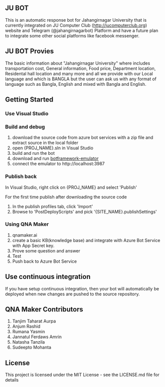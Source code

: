 ## JU BOT 

This is an automatic response bot for Jahangirnagar University that is currently integrated on JU Computer Club (http://jucomputerclub.org) website and Telegram (@jahangirnagarbot) Platform and have a future plan to integrate some other social platforms like facebook messenger. 

## JU BOT Provies

The basic information about "Jahangirnagar University" where includes transportation cost, General information, Food price, Department location, Residental hall location and many more and all we provide with our Local language and which is BANGLA but the user can ask us with any format of language such as Bangla, English and mixed with Bangla and English. 


## Getting Started

### Use Visual Studio 

### Build and debug 
1. download the source code from azure bot services  with a zip file and extract source in the local folder
2. open {PROJ_NAME}.sln in Visual Studio
3. build and run the bot
4. download and run [botframework-emulator](https://emulator.botframework.com/)
5. connect the emulator to http://localhost:3987

### Publish back

In Visual Studio, right click on {PROJ_NAME} and select 'Publish'

For the first time publish after downloading the source code
1. In the publish profiles tab, click 'Import'
2. Browse to 'PostDeployScripts' and pick '{SITE_NAME}.publishSettings'


### Using QNA Maker
 1. qnamaker.ai 
 2. create a basic KB(knowledge base) and integrate with Azure Bot Service with App Secret key.
 3. Prove some question and answer
 4. Test
 5. Push back to Azure Bot Service

## Use continuous integration

If you have setup continuous integration, then your bot will automatically be deployed when new changes are pushed to the source repository.

## QNA Maker Contributors 
1. Tanjim Taharat Aurpa
2. Anjum Rashid
3. Rumana Yasmin
4. Jannatul Ferdaws Amrin
5. Natasha Tanzila
6. Sudeepto Mohanta 

## License
This project is licensed under the MIT License - see the LICENSE.md file for details
